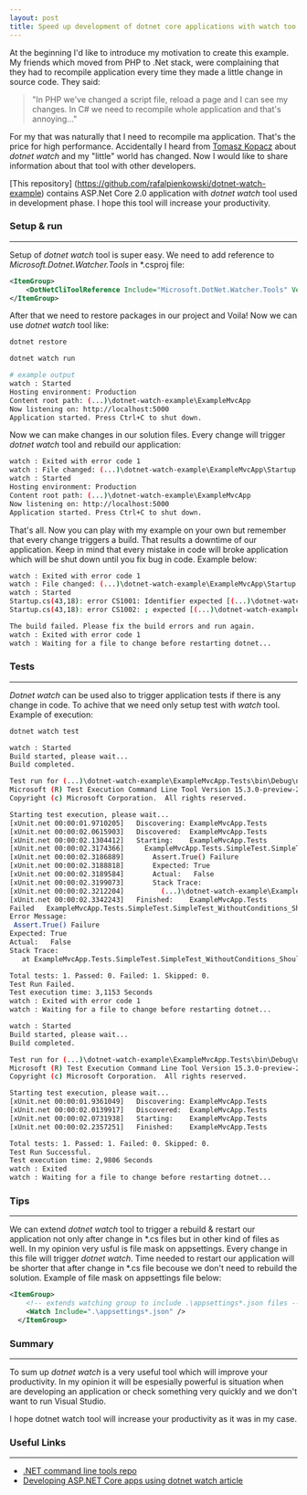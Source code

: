 ```yaml
---
layout: post
title: Speed up development of dotnet core applications with watch too
---
```


At the beginning I'd like to introduce my motivation to create this example. My friends which moved from PHP to .Net stack, were complaining that they had to recompile application every time they made a little change in source code. They said: 

> "In PHP we've changed a script file, reload a page and I can see my changes. In C# we need to recompile whole application and that's annoying..."
 
For my that was naturally that I need to recompile ma application. That's the price for high performance. Accidentally I heard from [Tomasz Kopacz](https://www.linkedin.com/in/tomasz-kopacz-689539/ "Tomasz Kopacz") about *dotnet watch* and my "little" world has changed. Now I would like to share information about that tool with other developers.

[This repository] (https://github.com/rafalpienkowski/dotnet-watch-example) contains ASP.Net Core 2.0 application with *dotnet watch* tool used in development phase. I hope this tool will increase your productivity.

### Setup & run
___

Setup of *dotnet watch* tool is super easy. We need to add reference to *Microsoft.Dotnet.Watcher.Tools* in *.csproj file:

```xml
<ItemGroup>
    <DotNetCliToolReference Include="Microsoft.DotNet.Watcher.Tools" Version="2.0.0" />
</ItemGroup> 
```  

After that we need to restore packages in our project and Voila! Now we can use *dotnet watch* tool like:

```sh
dotnet restore

dotnet watch run

# example output
watch : Started
Hosting environment: Production
Content root path: (...)\dotnet-watch-example\ExampleMvcApp
Now listening on: http://localhost:5000
Application started. Press Ctrl+C to shut down.
``` 

Now we can make changes in our solution files. Every change will trigger *dotnet watch* tool and rebuild our application:

```sh
watch : Exited with error code 1
watch : File changed: (...)\dotnet-watch-example\ExampleMvcApp\Startup.cs
watch : Started
Hosting environment: Production
Content root path: (...)\dotnet-watch-example\ExampleMvcApp
Now listening on: http://localhost:5000
Application started. Press Ctrl+C to shut down.
```

That's all. Now you can play with my example on your own but remember that every change triggers a build. That results a downtime of our application. Keep in mind that every mistake in code will broke application which will be shut down until you fix bug in code. Example below:

```sh
watch : Exited with error code 1
watch : File changed: (...)\dotnet-watch-example\ExampleMvcApp\Startup.cs
watch : Started
Startup.cs(43,18): error CS1001: Identifier expected [(...)\dotnet-watch-example\ExampleMvcApp\ExampleMvcApp.csproj]
Startup.cs(43,18): error CS1002: ; expected [(...)\dotnet-watch-example\ExampleMvcApp\ExampleMvcApp.csproj]

The build failed. Please fix the build errors and run again.
watch : Exited with error code 1
watch : Waiting for a file to change before restarting dotnet...
```

### Tests
___
*Dotnet watch* can be used also to trigger application tests if there is any change in code. To achive that we need only setup test with *watch* tool. Example of execution:

```sh
dotnet watch test

watch : Started
Build started, please wait...
Build completed.

Test run for (...)\dotnet-watch-example\ExampleMvcApp.Tests\bin\Debug\netcoreapp2.0\ExampleMvcApp.Tests.dll(.NETCoreApp,Version=v2.0)
Microsoft (R) Test Execution Command Line Tool Version 15.3.0-preview-20170628-02
Copyright (c) Microsoft Corporation.  All rights reserved.

Starting test execution, please wait...
[xUnit.net 00:00:01.9710205]   Discovering: ExampleMvcApp.Tests
[xUnit.net 00:00:02.0615903]   Discovered:  ExampleMvcApp.Tests
[xUnit.net 00:00:02.1304412]   Starting:    ExampleMvcApp.Tests
[xUnit.net 00:00:02.3174366]     ExampleMvcApp.Tests.SimpleTest.SimpleTest_WithoutConditions_ShouldPass [FAIL]
[xUnit.net 00:00:02.3186889]       Assert.True() Failure
[xUnit.net 00:00:02.3188818]       Expected: True
[xUnit.net 00:00:02.3189584]       Actual:   False
[xUnit.net 00:00:02.3199073]       Stack Trace:
[xUnit.net 00:00:02.3212204]         (...)\dotnet-watch-example\ExampleMvcApp.Tests\SimpleTest.cs(11,0): at ExampleMvcApp.Tests.SimpleTest.SimpleTest_WithoutConditions_ShouldPass()
[xUnit.net 00:00:02.3342243]   Finished:    ExampleMvcApp.Tests
Failed   ExampleMvcApp.Tests.SimpleTest.SimpleTest_WithoutConditions_ShouldPass
Error Message:
 Assert.True() Failure
Expected: True
Actual:   False
Stack Trace:
   at ExampleMvcApp.Tests.SimpleTest.SimpleTest_WithoutConditions_ShouldPass() in (...)\dotnet-watch-example\ExampleMvcApp.Tests\SimpleTest.cs:line 11

Total tests: 1. Passed: 0. Failed: 1. Skipped: 0.
Test Run Failed.
Test execution time: 3,1153 Seconds
watch : Exited with error code 1
watch : Waiting for a file to change before restarting dotnet...

watch : Started
Build started, please wait...
Build completed.

Test run for (...)\dotnet-watch-example\ExampleMvcApp.Tests\bin\Debug\netcoreapp2.0\ExampleMvcApp.Tests.dll(.NETCoreApp,Version=v2.0)
Microsoft (R) Test Execution Command Line Tool Version 15.3.0-preview-20170628-02
Copyright (c) Microsoft Corporation.  All rights reserved.

Starting test execution, please wait...
[xUnit.net 00:00:01.9361049]   Discovering: ExampleMvcApp.Tests
[xUnit.net 00:00:02.0139917]   Discovered:  ExampleMvcApp.Tests
[xUnit.net 00:00:02.0731938]   Starting:    ExampleMvcApp.Tests
[xUnit.net 00:00:02.2357251]   Finished:    ExampleMvcApp.Tests

Total tests: 1. Passed: 1. Failed: 0. Skipped: 0.
Test Run Successful.
Test execution time: 2,9806 Seconds
watch : Exited
watch : Waiting for a file to change before restarting dotnet...
```

### Tips
___
We can extend *dotnet watch* tool to trigger a rebuild & restart our application not only after change in *.cs files but in other kind of files as well. In my opinion very usful is file mask on appsettings. Every change in this file will trigger *dotnet watch*. Time needed to restart our application will be shorter that after change in *.cs file becouse we don't need to rebuild the solution. Example of file mask on appsettings file below:

```xml
<ItemGroup>
    <!-- extends watching group to include .\appsettings*.json files -->
    <Watch Include=".\appsettings*.json" />
  </ItemGroup>
```

### Summary
___

To sum up *dotnet watch* is a very useful tool which will improve your productivity. In my opinion it will be espesially powerful is situation when are developing an application or check something very quickly and we don't want to run Visual Studio.

I hope dotnet watch tool will increase your productivity as it was in my case.

### Useful Links
___

- [.NET command line tools repo](https://github.com/aspnet/DotNetTools ".Net command line tools repo")
- [Developing ASP.NET Core apps using dotnet watch article](https://docs.microsoft.com/en-us/aspnet/core/tutorials/dotnet-watch "Developing ASP.NET Core apps using dotnet watch article")
